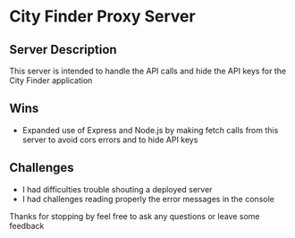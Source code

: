 # City Finder Proxy Server

## Server Description

This server is intended to handle the API calls and hide the API keys for the City Finder application

## Wins

- Expanded use of Express and Node.js by making fetch calls from this server to avoid cors errors and to hide API keys

## Challenges 

- I had difficulties trouble shouting a deployed server
- I had challenges reading properly the error messages in the console

Thanks for stopping by feel free to ask any questions or leave some feedback